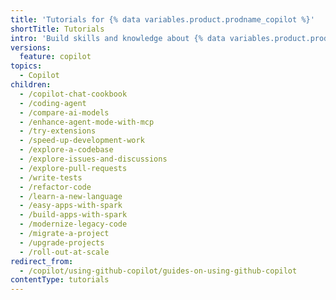 ```yaml
---
title: 'Tutorials for {% data variables.product.prodname_copilot %}'
shortTitle: Tutorials
intro: 'Build skills and knowledge about {% data variables.product.prodname_copilot %} through examples and hands-on activities.'
versions:
  feature: copilot
topics:
  - Copilot
children:
  - /copilot-chat-cookbook
  - /coding-agent
  - /compare-ai-models
  - /enhance-agent-mode-with-mcp
  - /try-extensions
  - /speed-up-development-work
  - /explore-a-codebase
  - /explore-issues-and-discussions
  - /explore-pull-requests
  - /write-tests
  - /refactor-code
  - /learn-a-new-language
  - /easy-apps-with-spark
  - /build-apps-with-spark
  - /modernize-legacy-code
  - /migrate-a-project
  - /upgrade-projects
  - /roll-out-at-scale
redirect_from:
  - /copilot/using-github-copilot/guides-on-using-github-copilot
contentType: tutorials
---
```


